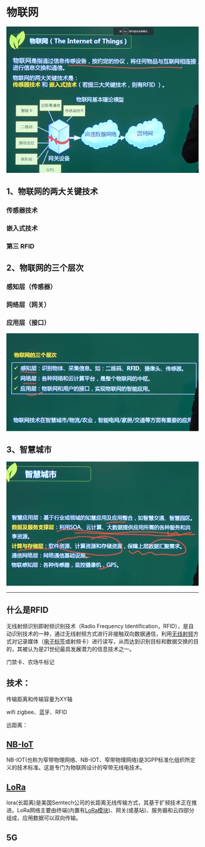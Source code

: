 # 物联网

![image-20210320153323701](../picture/image-20210320153323701.png)

## 1、物联网的两大关键技术

### 传感器技术

### 嵌入式技术

### 第三 RFID



## 2、物联网的三个层次

### 感知层（传感器）

### 网络层（网关）

### 应用层（接口）

![image-20210320153642878](../picture/image-20210320153642878.png)



## 3、智慧城市

![image-20210320154108811](../picture/image-20210320154108811.png)



****************************

## 什么是RFID

无线射频识别即射频识别技术（Radio Frequency Identification，RFID），是自动识别技术的一种，通过无线射频方式进行非接触双向数据通信，利用[无线射频](https://baike.baidu.com/item/无线射频/4142085)方式对记录媒体（[电子标签](https://baike.baidu.com/item/电子标签/6976650)或射频卡）进行读写，从而达到识别目标和数据交换的目的，其被认为是21世纪最具发展潜力的信息技术之一。



门禁卡、农场牛标记







## 技术：

传输距离和传输容量为XY轴

wifi zigbee、蓝牙、RFID

远距离：

## [NB-IoT](https://link.zhihu.com/?target=http%3A//www.ebyte.com/new-view-info.aspx%3Fid%3D1083)

NB-IOT(也称为窄带物理网络、NB-IOT、窄带物理网络)是3GPP标准化组织所定义的技术标准。这是专门为物联网设计的窄带无线电技术。

## [LoRa](https://link.zhihu.com/?target=http%3A//www.ebyte.com/new-view-info.aspx%3Fid%3D657)

lora(长距离)是美国Semtech公司的长距离无线传输方式，其基于扩频技术正在推进。LoRa网络主要由终端(内置有[LoRa模块](https://link.zhihu.com/?target=http%3A//www.ebyte.com/))、网关(或基站)、服务器和云四部分组成，应用数据可以双向传输。

## 5G